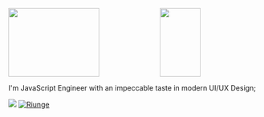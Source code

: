 
<a href="https://www.riungemaina.xyz/"><img height="137.3px" width="60%" src="https://github-readme-stats.vercel.app/api?username=castynet&hide_title=true&hide_border=true&show_icons=true&include_all_commits=true&count_private=true&line_height=21&text_color=FFF&icon_color=ff00a4&theme=yeblu" /><img height="137.3px" width="40%" src="https://github-readme-stats.vercel.app/api/top-langs/?username=castynet&hide_title=true&hide_border=true&layout=compact&langs_count=7&text_color=fff&icon_color=ff00a4&theme=yeblu" /></a>

I'm JavaScript Engineer with an impeccable taste in modern UI/UX Design;

<a href="https://castynet.africa/" alt="Contributors"><img src="https://img.shields.io/badge/castynet-empowering%20software-orange" /></a>
<a href="/"><img src="https://komarev.com/ghpvc/?username=castynet&label=Profile%20Views&color=orange&style=flat" alt="Riunge" /></a>

